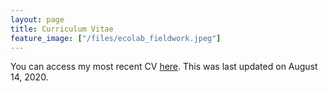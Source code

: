 ```yaml
---
layout: page
title: Curriculum Vitae
feature_image: ["/files/ecolab_fieldwork.jpeg"]
---
```


You can access my most recent CV [here](pdfs/CV_8-14-2020.pdf). This was last updated on August 14, 2020.
